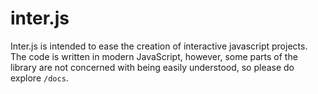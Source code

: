 # inter.js

Inter.js is intended to ease the creation of interactive javascript projects. The code is written in modern JavaScript, however, some parts of the library are not concerned with being easily understood, so please do explore `/docs`.